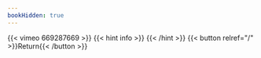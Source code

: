 ```yaml
---
bookHidden: true
---
```


{{< vimeo 669287669 >}}
{{< hint info >}}
{{< /hint >}}
{{< button relref="/" >}}Return{{< /button >}}
